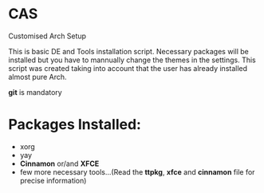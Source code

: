 # CAS
Customised Arch Setup


This is basic DE and Tools installation script. Necessary packages will be installed but you have to mannually change the themes in the settings.
This script was created taking into account that the user has already installed almost pure Arch.

**git** is mandatory

# Packages Installed:
   * xorg
   * yay
   * **Cinnamon** or/and **XFCE**
   * few more necessary tools...(Read the **ttpkg**, **xfce** and **cinnamon** file for precise information)
